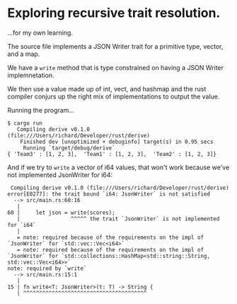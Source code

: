 # Exploring recursive trait resolution.

...for my own learning.

The source file implements a JSON Writer trait for a primitive type, vector, and a map.

We have a `write` method that is type constrained on having a JSON Writer implemnetation.

We then use a value made up of int, vect, and hashmap and the rust compiler conjurs up the right mix of implementations
to output the value.

Running the program...


```
$ cargo run
   Compiling derive v0.1.0 (file:///Users/richard/Developer/rust/derive)
    Finished dev [unoptimized + debuginfo] target(s) in 0.95 secs
     Running `target/debug/derive`
{ 'Team3' : [1, 2, 3],  'Team1' : [1, 2, 3],  'Team2' : [1, 2, 3]}
```

And if we try to `write` a vector of i64 values,
that won't work because we've not implemented JsonWriter for i64:

```
 Compiling derive v0.1.0 (file:///Users/richard/Developer/rust/derive)
error[E0277]: the trait bound `i64: JsonWriter` is not satisfied
  --> src/main.rs:60:16
   |
60 |     let json = write(scores);
   |                ^^^^^ the trait `JsonWriter` is not implemented for `i64`
   |
   = note: required because of the requirements on the impl of `JsonWriter` for `std::vec::Vec<i64>`
   = note: required because of the requirements on the impl of `JsonWriter` for `std::collections::HashMap<std::string::String, std::vec::Vec<i64>>`
note: required by `write`
  --> src/main.rs:15:1
   |
15 | fn write<T: JsonWriter>(t: T) -> String {
   | ^^^^^^^^^^^^^^^^^^^^^^^^^^^^^^^^^^^^^^^

```
